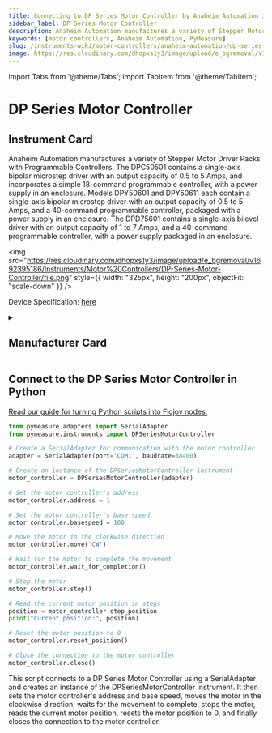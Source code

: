```yaml
---
title: Connecting to DP Series Motor Controller by Anaheim Automation in Python
sidebar_label: DP Series Motor Controller
description: Anaheim Automation manufactures a variety of Stepper Motor Driver Packs with Programmable Controllers. The DPC50501 contains a single-axis bipolar microstep driver with an output capacity of 0.5 to 5 Amps, and incorporates a simple 18-command programmable controller, with a power supply in an enclosure. Models DPY50601 and DPY50611 each contain a single-axis bipolar microstep driver with an output capacity of 0.5 to 5 Amps, and a 40-command programmable controller, packaged with a power supply in an enclosure. The DPD75601 contains a single-axis bilevel driver with an output capacity of 1 to 7 Amps, and a 40-command programmable controller, with a power supply packaged in an enclosure.
keywords: [motor controllers, Anaheim Automation, PyMeasure]
slug: /instruments-wiki/motor-controllers/anaheim-automation/dp-series-motor-controller
image: https://res.cloudinary.com/dhopxs1y3/image/upload/e_bgremoval/v1692395186/Instruments/Motor%20Controllers/DP-Series-Motor-Controller/file.png
---
```


import Tabs from '@theme/Tabs';
import TabItem from '@theme/TabItem';

# DP Series Motor Controller

## Instrument Card

<div className="flex">

<div>

Anaheim Automation manufactures a variety of Stepper Motor Driver Packs with Programmable Controllers. The DPC50501 contains a single-axis bipolar microstep driver with an output capacity of 0.5 to 5 Amps, and incorporates a simple 18-command programmable controller, with a power supply in an enclosure. Models DPY50601 and DPY50611 each contain a single-axis bipolar microstep driver with an output capacity of 0.5 to 5 Amps, and a 40-command programmable controller, packaged with a power supply in an enclosure. The DPD75601 contains a single-axis bilevel driver with an output capacity of 1 to 7 Amps, and a 40-command programmable controller, with a power supply packaged in an enclosure.

</div>

<img src="https://res.cloudinary.com/dhopxs1y3/image/upload/e_bgremoval/v1692395186/Instruments/Motor%20Controllers/DP-Series-Motor-Controller/file.png" style={{ width: "325px", height: "200px", objectFit: "scale-down" }} />

</div>

<div className="flex text-center">

<p>Device Specification: <a target="\_blank" href="/instruments-wiki/all-instruments/">here</a></p>

</div>

<details style={{ marginTop: "15px"}}>
<summary><h2>Manufacturer Card</h2></summary>

<img src="https://res.cloudinary.com/dhopxs1y3/image/upload/v1692806171/Instruments/Vendor%20Logos/Anaheim_Automation.png" style={{ width: "100%", height: "170px",objectFit: "scale-down" }} />

Unable to find Vendor Description.

<ul>
  <li>Headquarters: Anaheim, US</li>
  <li>Yearly Revenue (millions, USD): nan</li>
  <li>Vendor Website: <a href="https://www.anaheimautomation.com/?gclid=Cj0KCQjwib2mBhDWARIsAPZUn_m78imRVeC4iew-ALEMOH2ABgkCznvLz8KJ7IP3DU4ltd1my9bdZrgaAo0jEALw_wcB">here</a></li>
</ul>
</details>

## Connect to the DP Series Motor Controller in Python

[Read our guide for turning Python scripts into Flojoy nodes.](https://docs.flojoy.ai/custom-nodes/creating-custom-node/)
<Tabs>
<TabItem value="PyMeasure" label="PyMeasure">


```python
from pymeasure.adapters import SerialAdapter
from pymeasure.instruments import DPSeriesMotorController

# Create a SerialAdapter for communication with the motor controller
adapter = SerialAdapter(port='COM1', baudrate=38400)

# Create an instance of the DPSeriesMotorController instrument
motor_controller = DPSeriesMotorController(adapter)

# Set the motor controller's address
motor_controller.address = 1

# Set the motor controller's base speed
motor_controller.basespeed = 100

# Move the motor in the clockwise direction
motor_controller.move('CW')

# Wait for the motor to complete the movement
motor_controller.wait_for_completion()

# Stop the motor
motor_controller.stop()

# Read the current motor position in steps
position = motor_controller.step_position
print("Current position:", position)

# Reset the motor position to 0
motor_controller.reset_position()

# Close the connection to the motor controller
motor_controller.close()
```

This script connects to a DP Series Motor Controller using a SerialAdapter and creates an instance of the DPSeriesMotorController instrument. It then sets the motor controller's address and base speed, moves the motor in the clockwise direction, waits for the movement to complete, stops the motor, reads the current motor position, resets the motor position to 0, and finally closes the connection to the motor controller.

</TabItem>
</Tabs>